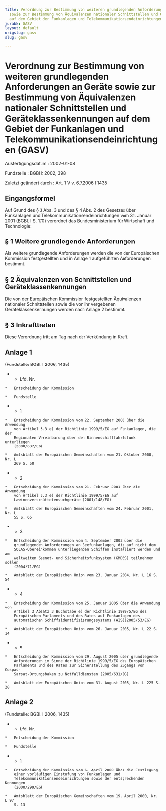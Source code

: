 ```yaml
---
Title: Verordnung zur Bestimmung von weiteren grundlegenden Anforderungen an Geräte
  sowie zur Bestimmung von Äquivalenzen nationaler Schnittstellen und Geräteklassenkennungen
  auf dem Gebiet der Funkanlagen und Telekommunikationsendeinrichtungen
jurabk: GASV
layout: default
origslug: gasv
slug: gasv

---
```


# Verordnung zur Bestimmung von weiteren grundlegenden Anforderungen an Geräte sowie zur Bestimmung von Äquivalenzen nationaler Schnittstellen und Geräteklassenkennungen auf dem Gebiet der Funkanlagen und Telekommunikationsendeinrichtungen (GASV)

Ausfertigungsdatum
:   2002-01-08

Fundstelle
:   BGBl I: 2002, 398

Zuletzt geändert durch
:   Art. 1 V v. 6.7.2006 I 1435

## Eingangsformel

Auf Grund des § 3 Abs. 3 und des § 4 Abs. 2 des Gesetzes über
Funkanlagen und Telekommunikationsendeinrichtungen vom 31. Januar 2001
(BGBl. I S. 170) verordnet das Bundesministerium für Wirtschaft und
Technologie:

## § 1 Weitere grundlegende Anforderungen

Als weitere grundlegende Anforderungen werden die von der Europäischen
Kommission festgestellten und in Anlage 1 aufgeführten Anforderungen
bestimmt.

## § 2 Äquivalenzen von Schnittstellen und Geräteklassenkennungen

Die von der Europäischen Kommission festgestellten Äquivalenzen
nationaler Schnittstellen sowie die von ihr vergebenen
Geräteklassenkennungen werden nach Anlage 2 bestimmt.

## § 3 Inkrafttreten

Diese Verordnung tritt am Tag nach der Verkündung in Kraft.

## Anlage 1

(Fundstelle: BGBl. I 2006, 1435)

*    *   Lfd.
        Nr.

    *   Entscheidung der Kommission

    *   Fundstelle


*    *   1

    *   Entscheidung der Kommission vom 22. September 2000 über die Anwendung
        von Artikel 3.3 e) der Richtlinie 1999/5/EG auf Funkanlagen, die der
        Regionalen Vereinbarung über den Binnenschifffahrtsfunk unterliegen
        (2000/637/EG)

    *   Amtsblatt der Europäischen Gemeinschaften vom 21. Oktober 2000, Nr. L
        269 S. 50


*    *   2

    *   Entscheidung der Kommission vom 21. Februar 2001 über die Anwendung
        von Artikel 3.3 e) der Richtlinie 1999/5/EG auf
        Lawinenverschüttetensuchgeräte (2001/148/EG)

    *   Amtsblatt der Europäischen Gemeinschaften vom 24. Februar 2001, Nr. L
        55 S. 65


*    *   3

    *   Entscheidung der Kommission vom 4. September 2003 über die
        grundlegenden Anforderungen an Seefunkanlagen, die auf nicht dem
        SOLAS-Übereinkommen unterliegenden Schiffen installiert werden und am
        weltweiten Seenot- und Sicherheitsfunksystem (GMDSS) teilnehmen sollen
        (2004/71/EG)

    *   Amtsblatt der Europäischen Union vom 23. Januar 2004, Nr. L 16 S. 54


*    *   4

    *   Entscheidung der Kommission vom 25. Januar 2005 über die Anwendung von
        Artikel 3 Absatz 3 Buchstabe e) der Richtlinie 1999/5/EG des
        Europäischen Parlaments und des Rates auf Funkanlagen des
        automatischen Schiffsidentifizierungssystems (AIS)(2005/53/EG)

    *   Amtsblatt der Europäischen Union vom 26. Januar 2005, Nr. L 22 S. 14


*    *   5

    *   Entscheidung der Kommission vom 29. August 2005 über grundlegende
        Anforderungen im Sinne der Richtlinie 1999/5/EG des Europäischen
        Parlaments und des Rates zur Sicherstellung des Zugangs von Cospas-
        Sarsat-Ortungsbaken zu Notfalldiensten (2005/631/EG)

    *   Amtsblatt der Europäischen Union vom 31. August 2005, Nr. L 225 S. 28

## Anlage 2

(Fundstelle: BGBl. I 2006, 1435)

*    *   Lfd.
        Nr.

    *   Entscheidung der Kommission

    *   Fundstelle


*    *   1

    *   Entscheidung der Kommission vom 6. April 2000 über die Festlegung
        einer vorläufigen Einstufung von Funkanlagen und
        Telekommunikationsendeinrichtungen sowie der entsprechenden Kennungen
        (2000/299/EG)

    *   Amtsblatt der Europäischen Gemeinschaften vom 19. April 2000, Nr. L 97
        S. 13




